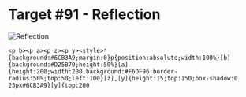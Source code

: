 # Target #91 - Reflection

![Reflection](https://cssbattle.dev/targets/91.png)

```
<p b><p a><p z><p y><style>*{background:#6CB3A9;margin:0}p{position:absolute;width:100%}[b]{background:#D25B70;height:50%}[a]{height:200;width:200;background:#F6DF96;border-radius:50%;top:50;left:100}[z],[y]{height:15;top:150;box-shadow:0 25px#6CB3A9}[y]{top:200
```
